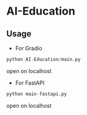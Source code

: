 # AI-Education

## Usage

- For Gradio

```python
python AI-Education/main.py
```

open on localhost

- For FastAPI

```python
python main-fastapi.py
```

open on localhost
